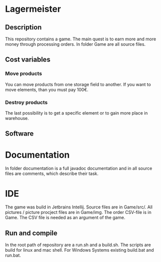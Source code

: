 # Lagermeister

## Description

This repository contains a game. The main quest is to earn more and more money
through processing orders. In folder Game are all source files.


## Cost variables

### Move products

You can move products from one storage field to another. If you want to move
elements, than you must pay 100€.

### Destroy products

The last possibility is to get a specific element or to gain more place in
warehouse.

## Software

# Documentation

In folder documentation is a full javadoc documentation and in all source files
are comments, which describe their task.

# IDE

The game was build in Jetbrains Intellij. Source files are in Game/src/. All pictures
/ picture procject files are in Game/img. The order CSV-file is in Game. The
CSV file is needed as an argument of the game.

## Run and compile

In the root path of repository are a run.sh and a build.sh. The scripts are build for linux and mac shell.
For Windows Systems existing build.bat and run.bat.
